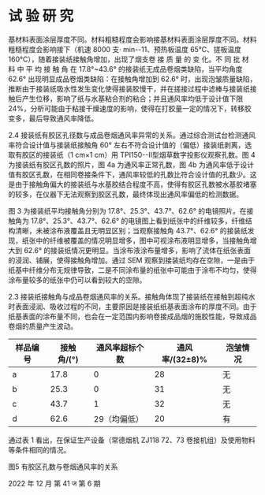# 试 验 研 究

基材料表面涂层厚度不同。材料粗糙程度会影响接基材料表面涂层厚度不同。材料粗糙程度会影响接下（机速 8000 支· min--11、预热板温度 65℃、搓板温度 160℃），随着接装纸接触角增加，出现了烟支卷 接 质 量 的 变 化。不 同 批 材 料 中 平 均 接 触 角 在 17.8°~43.6° 的接装纸无成品卷烟类缺陷，当平均角度 62.6° 出现明显成品卷烟类缺陷：在接触角增加到 62.6° 时，出现泡皱质量缺陷，推断由于接装纸吸水性发生变化使得接装胶慢干，并在搓接过程中滤棒与接装纸接触后产生位移，影响了纸与水基粘合剂的粘合；并且通风率均低于设计值下限 24%，分析可能由于粘接干燥速度的影响，使得在打胶量一定的情况下，转移胶变多，最后导致通风率降低。

2.4 接装纸有胶区孔径数与成品卷烟通风率异常的关系。通过综合测试台检测通风率符合设计值与接装纸接触角 60° 左右不符合设计值的（偏低）接装纸剥离，选取有胶区的接装纸（1 cm×1 cm）用 TPI150--Ⅱ型烟草数字投影仪观察孔数。图 4 为接装纸有胶区孔数的照片，图 4a 为通风率正常孔数，图 4b 为通风率低于设计值有胶区孔数，在相同卷接条件下，通风率较低的孔数比符合设计值的孔数少。这是由于接触角偏大的接装纸与水基胶结合程度不高，使得有胶区孔数被水基胶堵塞的较多，在仪器下无法观察到胶区孔数，最终体现出通风率偏低的检测数据。

图 3 为接装纸平均接触角分别为 17.8°、25.3°、43.7°、62.6° 的电镜照片。在接触角为 17.8°、25.3°、43.7°、62.6° 的电镜图上看到纸张中的纤维较多，纤维结构清晰，未被涂布液覆盖且无明显区别；当观察接触角 43.7°、62.6° 的接装纸发现，纸张中的纤维被覆盖的情况明显增多，图中可视涂布液明显增多，当接触角增大到 62.6° 的接装纸情况更明显。当涂布液涂布量增多，影响了流体在纸张表面的浸润、铺展，使得接触角增加。通过 SEM 观察到接装纸均存在空隙，一是由于纸基中纤维分布无规律导致，二是不同涂布量的纸张中可能由于涂布不均匀，使得涂布量较多的纸张中仍可以看到较大的空隙。

2.3 接装纸接触角与成品卷烟通风率的关系。接触角体现了接装纸在接触到超纯水时表面浸润、吸收过程的不同，主要原因是接装纸纸基表面涂布的厚度不同。由于纸基表面的涂布量不同，也会在一定范围内影响卷接成品烟的施胶性能，导致成品卷烟的质量产生波动。

|样品编号|接触角/(°)|通风率超标个数|通风率/(32±8)%|泡皱情况|
|---|---|---|---|---|
|a|17.8|0|28|无|
|b|25.3|0|31|无|
|c|43.7|1|32|无|
|d|62.6|29（均偏低）|20|有|

通过表 1 看出，在保证生产设备（常德烟机 ZJ118 72、73 卷接机组）及使用物料等条件相同的情况。

图5 有胶区孔数与卷烟通风率的关系

2022 年 12 月 第 41 ज 第 6 期
